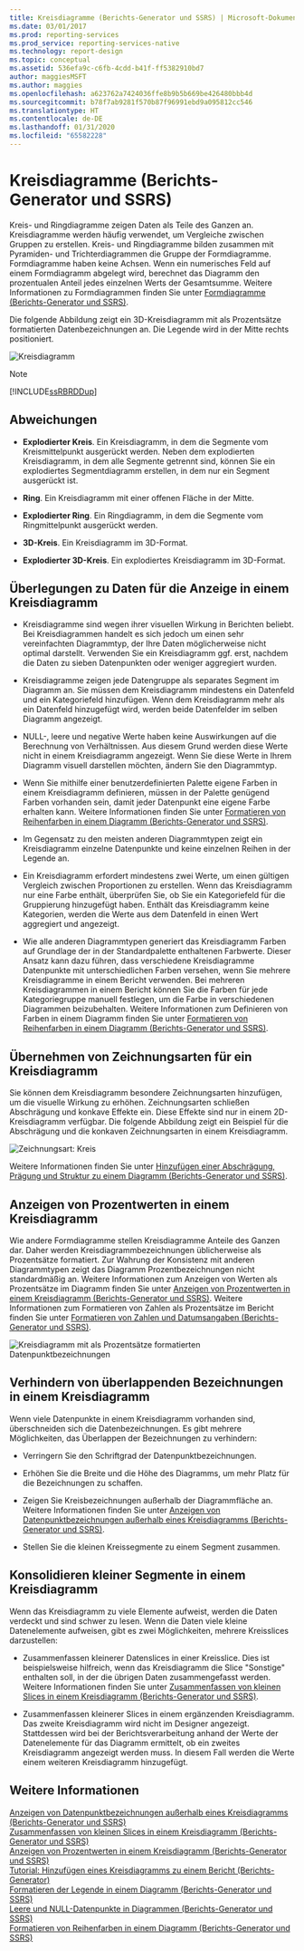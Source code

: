 ```yaml
---
title: Kreisdiagramme (Berichts-Generator und SSRS) | Microsoft-Dokumentation
ms.date: 03/01/2017
ms.prod: reporting-services
ms.prod_service: reporting-services-native
ms.technology: report-design
ms.topic: conceptual
ms.assetid: 536efa9c-c6fb-4cdd-b41f-ff5382910bd7
author: maggiesMSFT
ms.author: maggies
ms.openlocfilehash: a623762a7424036ffe8b9b5b669be426480bbb4d
ms.sourcegitcommit: b78f7ab9281f570b87f96991ebd9a095812cc546
ms.translationtype: HT
ms.contentlocale: de-DE
ms.lasthandoff: 01/31/2020
ms.locfileid: "65582228"
---
```

# <a name="pie-charts-report-builder-and-ssrs"></a>Kreisdiagramme (Berichts-Generator und SSRS)
  Kreis- und Ringdiagramme zeigen Daten als Teile des Ganzen an. Kreisdiagramme werden häufig verwendet, um Vergleiche zwischen Gruppen zu erstellen. Kreis- und Ringdiagramme bilden zusammen mit Pyramiden- und Trichterdiagrammen die Gruppe der Formdiagramme. Formdiagramme haben keine Achsen. Wenn ein numerisches Feld auf einem Formdiagramm abgelegt wird, berechnet das Diagramm den prozentualen Anteil jedes einzelnen Werts der Gesamtsumme. Weitere Informationen zu Formdiagrammen finden Sie unter [Formdiagramme (Berichts-Generator und SSRS)](../../reporting-services/report-design/shape-charts-report-builder-and-ssrs.md).  
  
 Die folgende Abbildung zeigt ein 3D-Kreisdiagramm mit als Prozentsätze formatierten Datenbezeichnungen an.  Die Legende wird in der Mitte rechts positioniert.  
  
 ![Kreisdiagramm](../../reporting-services/report-design/media/piechart.gif "Kreisdiagramm")  
  
> [!NOTE]  
>  [!INCLUDE[ssRBRDDup](../../includes/ssrbrddup-md.md)]  
  
## <a name="variations"></a>Abweichungen  
  
-   **Explodierter Kreis**. Ein Kreisdiagramm, in dem die Segmente vom Kreismittelpunkt ausgerückt werden. Neben dem explodierten Kreisdiagramm, in dem alle Segmente getrennt sind, können Sie ein explodiertes Segmentdiagramm erstellen, in dem nur ein Segment ausgerückt ist.  
  
-   **Ring**. Ein Kreisdiagramm mit einer offenen Fläche in der Mitte.  
  
-   **Explodierter Ring**. Ein Ringdiagramm, in dem die Segmente vom Ringmittelpunkt ausgerückt werden.  
  
-   **3D-Kreis**. Ein Kreisdiagramm im 3D-Format.  
  
-   **Explodierter 3D-Kreis**. Ein explodiertes Kreisdiagramm im 3D-Format.  
  
## <a name="data-considerations-for-display-on-a-pie-chart"></a>Überlegungen zu Daten für die Anzeige in einem Kreisdiagramm  
  
-   Kreisdiagramme sind wegen ihrer visuellen Wirkung in Berichten beliebt. Bei Kreisdiagrammen handelt es sich jedoch um einen sehr vereinfachten Diagrammtyp, der Ihre Daten möglicherweise nicht optimal darstellt. Verwenden Sie ein Kreisdiagramm ggf. erst, nachdem die Daten zu sieben Datenpunkten oder weniger aggregiert wurden.  
  
-   Kreisdiagramme zeigen jede Datengruppe als separates Segment im Diagramm an. Sie müssen dem Kreisdiagramm mindestens ein Datenfeld und ein Kategoriefeld hinzufügen. Wenn dem Kreisdiagramm mehr als ein Datenfeld hinzugefügt wird, werden beide Datenfelder im selben Diagramm angezeigt.  
  
-   NULL-, leere und negative Werte haben keine Auswirkungen auf die Berechnung von Verhältnissen. Aus diesem Grund werden diese Werte nicht in einem Kreisdiagramm angezeigt. Wenn Sie diese Werte in Ihrem Diagramm visuell darstellen möchten, ändern Sie den Diagrammtyp.  
  
-   Wenn Sie mithilfe einer benutzerdefinierten Palette eigene Farben in einem Kreisdiagramm definieren, müssen in der Palette genügend Farben vorhanden sein, damit jeder Datenpunkt eine eigene Farbe erhalten kann. Weitere Informationen finden Sie unter [Formatieren von Reihenfarben in einem Diagramm &#40;Berichts-Generator und SSRS&#41;](../../reporting-services/report-design/formatting-series-colors-on-a-chart-report-builder-and-ssrs.md).  
  
-   Im Gegensatz zu den meisten anderen Diagrammtypen zeigt ein Kreisdiagramm einzelne Datenpunkte und keine einzelnen Reihen in der Legende an.  
  
-   Ein Kreisdiagramm erfordert mindestens zwei Werte, um einen gültigen Vergleich zwischen Proportionen zu erstellen. Wenn das Kreisdiagramm nur eine Farbe enthält, überprüfen Sie, ob Sie ein Kategoriefeld für die Gruppierung hinzugefügt haben. Enthält das Kreisdiagramm keine Kategorien, werden die Werte aus dem Datenfeld in einen Wert aggregiert und angezeigt.  
  
-   Wie alle anderen Diagrammtypen generiert das Kreisdiagramm Farben auf Grundlage der in der Standardpalette enthaltenen Farbwerte. Dieser Ansatz kann dazu führen, dass verschiedene Kreisdiagramme Datenpunkte mit unterschiedlichen Farben versehen, wenn Sie mehrere Kreisdiagramme in einem Bericht verwenden. Bei mehreren Kreisdiagrammen in einem Bericht können Sie die Farben für jede Kategoriegruppe manuell festlegen, um die Farbe in verschiedenen Diagrammen beizubehalten. Weitere Informationen zum Definieren von Farben in einem Diagramm finden Sie unter [Formatieren von Reihenfarben in einem Diagramm &#40;Berichts-Generator und SSRS&#41;](../../reporting-services/report-design/formatting-series-colors-on-a-chart-report-builder-and-ssrs.md).  
  
## <a name="applying-drawing-styles-to-a-pie-chart"></a>Übernehmen von Zeichnungsarten für ein Kreisdiagramm  
 Sie können dem Kreisdiagramm besondere Zeichnungsarten hinzufügen, um die visuelle Wirkung zu erhöhen. Zeichnungsarten schließen Abschrägung und konkave Effekte ein. Diese Effekte sind nur in einem 2D-Kreisdiagramm verfügbar. Die folgende Abbildung zeigt ein Beispiel für die Abschrägung und die konkaven Zeichnungsarten in einem Kreisdiagramm.  
  
 ![Zeichnungsart: Kreis](../../reporting-services/report-design/media/rs-piedrawingeffects-concave2.gif "Zeichnungsart: Kreis")  
  
 Weitere Informationen finden Sie unter [Hinzufügen einer Abschrägung, Prägung und Struktur zu einem Diagramm &#40;Berichts-Generator und SSRS&#41;](../../reporting-services/report-design/chart-effects-add-bevel-emboss-or-texture-report-builder.md).  
  
## <a name="displaying-percentage-values-on-a-pie-chart"></a>Anzeigen von Prozentwerten in einem Kreisdiagramm  
 Wie andere Formdiagramme stellen Kreisdiagramme Anteile des Ganzen dar. Daher werden Kreisdiagrammbezeichnungen üblicherweise als Prozentsätze formatiert. Zur Wahrung der Konsistenz mit anderen Diagrammtypen zeigt das Diagramm Prozentbezeichnungen nicht standardmäßig an. Weitere Informationen zum Anzeigen von Werten als Prozentsätze im Diagramm finden Sie unter [Anzeigen von Prozentwerten in einem Kreisdiagramm &#40;Berichts-Generator und SSRS&#41;](../../reporting-services/report-design/display-percentage-values-on-a-pie-chart-report-builder-and-ssrs.md). Weitere Informationen zum Formatieren von Zahlen als Prozentsätze im Bericht finden Sie unter [Formatieren von Zahlen und Datumsangaben &#40;Berichts-Generator und SSRS&#41;](../../reporting-services/report-design/formatting-numbers-and-dates-report-builder-and-ssrs.md).  
  
 ![Kreisdiagramm mit als Prozentsätze formatierten Datenpunktbezeichnungen](../../reporting-services/report-design/media/rs-piechartpercentages.gif "Kreisdiagramm mit als Prozentsätze formatierten Datenpunktbezeichnungen")  
  
## <a name="preventing-overlapped-labels-on-a-pie-chart"></a>Verhindern von überlappenden Bezeichnungen in einem Kreisdiagramm  
 Wenn viele Datenpunkte in einem Kreisdiagramm vorhanden sind, überschneiden sich die Datenbezeichnungen. Es gibt mehrere Möglichkeiten, das Überlappen der Bezeichnungen zu verhindern:  
  
-   Verringern Sie den Schriftgrad der Datenpunktbezeichnungen.  
  
-   Erhöhen Sie die Breite und die Höhe des Diagramms, um mehr Platz für die Bezeichnungen zu schaffen.  
  
-   Zeigen Sie Kreisbezeichnungen außerhalb der Diagrammfläche an. Weitere Informationen finden Sie unter [Anzeigen von Datenpunktbezeichnungen außerhalb eines Kreisdiagramms &#40;Berichts-Generator und SSRS&#41;](../../reporting-services/report-design/display-data-point-labels-outside-a-pie-chart-report-builder-and-ssrs.md).  
  
-   Stellen Sie die kleinen Kreissegmente zu einem Segment zusammen.  
  
## <a name="consolidating-small-slices-on-a-pie-chart"></a>Konsolidieren kleiner Segmente in einem Kreisdiagramm  
 Wenn das Kreisdiagramm zu viele Elemente aufweist, werden die Daten verdeckt und sind schwer zu lesen. Wenn die Daten viele kleine Datenelemente aufweisen, gibt es zwei Möglichkeiten, mehrere Kreisslices darzustellen:  
  
-   Zusammenfassen kleinerer Datenslices in einer Kreisslice. Dies ist beispielsweise hilfreich, wenn das Kreisdiagramm die Slice "Sonstige" enthalten soll, in der die übrigen Daten zusammengefasst werden. Weitere Informationen finden Sie unter [Zusammenfassen von kleinen Slices in einem Kreisdiagramm &#40;Berichts-Generator und SSRS&#41;](../../reporting-services/report-design/collect-small-slices-on-a-pie-chart-report-builder-and-ssrs.md).  
  
-   Zusammenfassen kleinerer Slices in einem ergänzenden Kreisdiagramm. Das zweite Kreisdiagramm wird nicht im Designer angezeigt. Stattdessen wird bei der Berichtsverarbeitung anhand der Werte der Datenelemente für das Diagramm ermittelt, ob ein zweites Kreisdiagramm angezeigt werden muss. In diesem Fall werden die Werte einem weiteren Kreisdiagramm hinzugefügt.  
  
## <a name="see-also"></a>Weitere Informationen  
 [Anzeigen von Datenpunktbezeichnungen außerhalb eines Kreisdiagramms &#40;Berichts-Generator und SSRS&#41;](../../reporting-services/report-design/display-data-point-labels-outside-a-pie-chart-report-builder-and-ssrs.md)   
 [Zusammenfassen von kleinen Slices in einem Kreisdiagramm (Berichts-Generator und SSRS)](../../reporting-services/report-design/collect-small-slices-on-a-pie-chart-report-builder-and-ssrs.md)   
 [Anzeigen von Prozentwerten in einem Kreisdiagramm (Berichts-Generator und SSRS)](../../reporting-services/report-design/display-percentage-values-on-a-pie-chart-report-builder-and-ssrs.md)   
 [Tutorial: Hinzufügen eines Kreisdiagramms zu einem Bericht &#40;Berichts-Generator&#41;](../../reporting-services/tutorial-add-a-pie-chart-to-your-report-report-builder.md)   
 [Formatieren der Legende in einem Diagramm &#40;Berichts-Generator und SSRS&#41;](../../reporting-services/report-design/chart-legend-formatting-report-builder.md)   
 [Leere und NULL-Datenpunkte in Diagrammen (Berichts-Generator und SSRS)](../../reporting-services/report-design/empty-and-null-data-points-in-charts-report-builder-and-ssrs.md)   
 [Formatieren von Reihenfarben in einem Diagramm &#40;Berichts-Generator und SSRS&#41;](../../reporting-services/report-design/formatting-series-colors-on-a-chart-report-builder-and-ssrs.md)  
  
  
